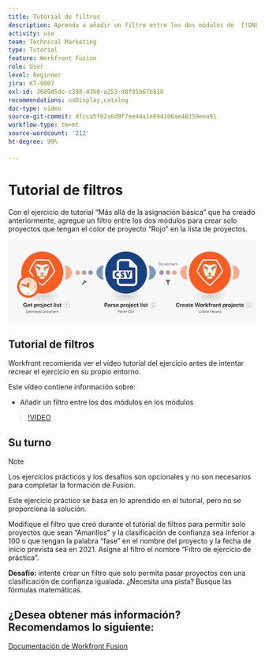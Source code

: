 ```yaml
---
title: Tutorial de filtros
description: Aprenda a añadir un filtro entre los dos módulos de  [!DNL Adobe Workfront Fusion].
activity: use
team: Technical Marketing
type: Tutorial
feature: Workfront Fusion
role: User
level: Beginner
jira: KT-9007
exl-id: 3609d5dc-c398-43b0-a253-d8f95b67b818
recommendations: noDisplay,catalog
doc-type: video
source-git-commit: dfcca5f02a6d9f7ee44a1e894106ae48259eea91
workflow-type: tm+mt
source-wordcount: '212'
ht-degree: 99%

---
```


# Tutorial de filtros

Con el ejercicio de tutorial “Más allá de la asignación básica” que ha creado anteriormente, agregue un filtro entre los dos módulos para crear solo proyectos que tengan el color de proyecto “Rojo” en la lista de proyectos.

![Una imagen del escenario de Fusion](assets/understand-the-basics-2.png)

## Tutorial de filtros

Workfront recomienda ver el vídeo tutorial del ejercicio antes de intentar recrear el ejercicio en su propio entorno.

Este vídeo contiene información sobre:

* Añadir un filtro entre los dos módulos en los módulos

>[!VIDEO](https://video.tv.adobe.com/v/335266/?quality=12&learn=on&enablevpops)


## Su turno

>[!NOTE]
>
>Los ejercicios prácticos y los desafíos son opcionales y no son necesarios para completar la formación de Fusion.

Este ejercicio práctico se basa en lo aprendido en el tutorial, pero no se proporciona la solución.

Modifique el filtro que creó durante el tutorial de filtros para permitir solo proyectos que sean “Amarillos” y la clasificación de confianza sea inferior a 100 o que tengan la palabra “fase” en el nombre del proyecto y la fecha de inicio prevista sea en 2021. Asigne al filtro el nombre “Filtro de ejercicio de práctica”.

**Desafío:** intente crear un filtro que solo permita pasar proyectos con una clasificación de confianza igualada. ¿Necesita una pista? Busque las fórmulas matemáticas.

## ¿Desea obtener más información? Recomendamos lo siguiente:

[Documentación de Workfront Fusion](https://experienceleague.adobe.com/en/docs/workfront-fusion/using/get-started-with-fusion/understand-workfront-fusion/workfront-fusion-overview)
